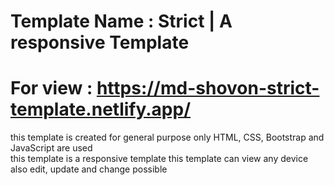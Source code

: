 # Template Name   : Strict | A responsive Template  
# For view  : https://md-shovon-strict-template.netlify.app/  
  
this template is created for general purpose only 
HTML, CSS, Bootstrap and JavaScript are used  
this template is a responsive template
this template can view any device  
also edit, update and change possible
